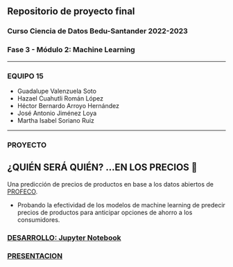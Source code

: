## Repositorio de proyecto final
### Curso Ciencia de Datos Bedu-Santander 2022-2023
### Fase 3 - Módulo 2: Machine Learning
---
### EQUIPO 15
- Guadalupe Valenzuela Soto
- Hazael Cuahutli Román López
- Héctor Bernardo Arroyo Hernández
- José Antonio Jiménez Loya
- Martha Isabel Soriano Ruiz
---
### PROYECTO
## **¿QUIÉN SERÁ QUIÉN? ...EN LOS PRECIOS** 🥇
Una predicción de precios de productos en base a los datos abiertos de [PROFECO](https://datos.profeco.gob.mx/datos_abiertos/).
 - Probando la efectividad de los modelos de machine learning de predecir precios de productos para anticipar opciones de ahorro a los consumidores.
### [DESARROLLO: Jupyter Notebook](https://github.com/adavals/bedu-datascience-f3m2/blob/5c56365e864c0b30179ee418458ec51aaa19e4f1/postworks_1_al_8.ipynb)
### [PRESENTACION](https://docs.google.com/presentation/d/19RcMSbea47AkGazUauUQdpVhDtqRpP_2CS6n9uJEpF0)

